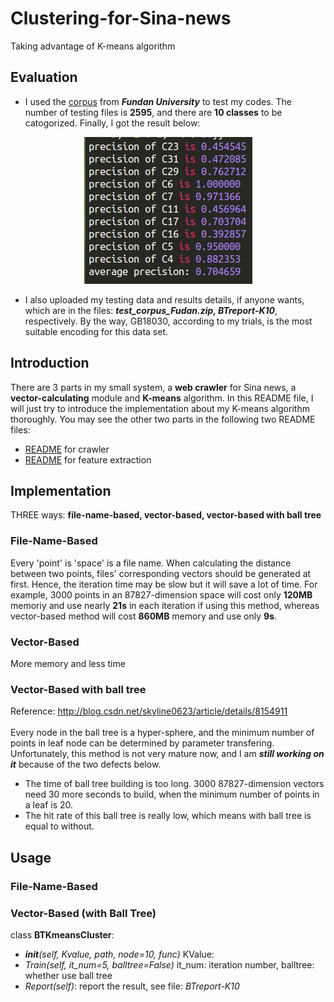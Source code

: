 # Clustering-for-Sina-news
Taking advantage of K-means algorithm

## Evaluation
* I used the [corpus](http://www.nlpir.org/?action-viewnews-itemid-103) from _**Fundan University**_ to test my codes. The number of testing files is **2595**, and there are **10 classes** to be catogorized. Finally, I got the result below:

<p align="center"><img src="https://github.com/MeteorYee/Clustering-for-Sina-news/blob/master/images/K-means-precision.png" /></p>

* I also uploaded my testing data and results details, if anyone wants, which are in the files: _**test_corpus_Fudan.zip, BTreport-K10**_, respectively. By the way, GB18030, according to my trials, is the most suitable encoding for this data set.

## Introduction
There are 3 parts in my small system, a **web crawler** for Sina news, a **vector-calculating** module and **K-means** algorithm. In this README file, I will just try to introduce the implementation about my K-means algorithm thoroughly. You may see the other two parts in the following two README files:<br>
* [README](https://github.com/MeteorYee/Clustering-for-Sina-news/tree/master/mycrawler) for crawler
* [README](https://github.com/MeteorYee/Clustering-for-Sina-news/tree/master/feature_extraction) for feature extraction

## Implementation
THREE ways: **file-name-based, vector-based, vector-based with ball tree**
### File-Name-Based
Every 'point' is 'space' is a file name. When calculating the distance between two points, files' corresponding vectors should be generated at first. Hence, the iteration time may be slow but it will save a lot of time. For example, 3000 points in an 87827-dimension space will cost only **120MB** memoriy and use nearly **21s** in each iteration if using this method, whereas vector-based method will cost **860MB** memory and use only **9s**.
### Vector-Based
More memory and less time
### Vector-Based with ball tree
Reference: http://blog.csdn.net/skyline0623/article/details/8154911<br><br>
Every node in the ball tree is a hyper-sphere, and the minimum number of points in leaf node can be determined by parameter transfering. Unfortunately, this method is not very mature now, and I am _**still working on it**_ because of the two defects below.
* The time of ball tree building is too long. 3000 87827-dimension vectors need 30 more seconds to build, when the minimum number of points in a leaf is 20.
* The hit rate of this ball tree is really low, which means with ball tree is equal to without.

## Usage
### File-Name-Based

### Vector-Based (with Ball Tree)
class **BTKmeansCluster**:<br>
 * ___init__(self, Kvalue, path, node=10, func)_
 KValue: 
* _Train(self, it_num=5, balltree=False)_
it_num: iteration number, balltree: whether use ball tree
* _Report(self)_:
report the result, see file: _BTreport-K10_
